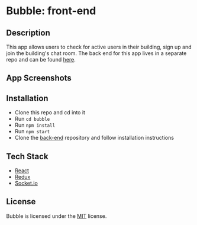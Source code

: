 # Bubble: front-end

## Description
This app allows users to check for active users in their building, sign up and join the building's chat room. The back end for this app lives in a separate repo and can be found [here](https://github.com/fredpinon/neighbors-chat-app-back-end). 

## App Screenshots

## Installation
* Clone this repo and cd into it
* Run `cd bubble`
* Run `npm install`
* Run `npm start`
* Clone the [back-end](https://github.com/fredpinon/neighbors-chat-app-back-end) repository and follow installation instructions

## Tech Stack
* [React](https://reactjs.org/)
* [Redux](http://redux.js.org/)
* [Socket.io](https://socket.io/)

## License
Bubble is licensed under the [MIT](http://www.opensource.org/licenses/mit-license.php) license.
